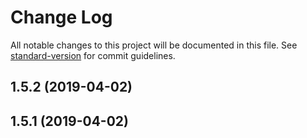 # Change Log

All notable changes to this project will be documented in this file. See [standard-version](https://github.com/conventional-changelog/standard-version) for commit guidelines.

<a name="1.5.2"></a>
## 1.5.2 (2019-04-02)



<a name="1.5.1"></a>
## 1.5.1 (2019-04-02)
